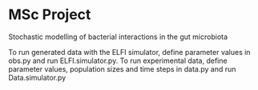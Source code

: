 # MSc Project 
Stochastic modelling of bacterial interactions in the gut microbiota

To run generated data with the ELFI simulator, define parameter values in obs.py and run ELFI.simulator.py. To run experimental data, define parameter values, population sizes and time steps in data.py and run Data.simulator.py
